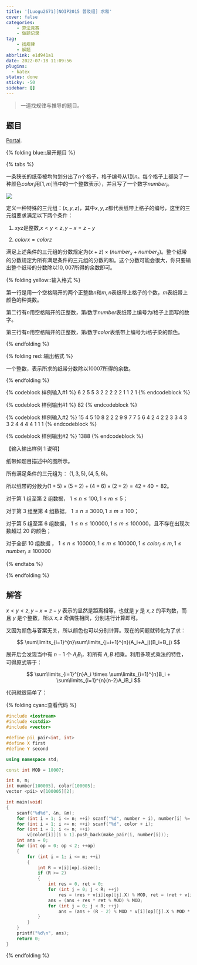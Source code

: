 ```yaml
---
title: '[Luogu2671][NOIP2015 普及组] 求和'
cover: false
categories:
    - 算法竞赛
    - 做题记录
tag:
    - 找规律
    - 解题
abbrlink: e1d941a1
date: 2022-07-18 11:09:56
plugins:
  - katex
status: done
sticky: -50
sidebar: []
---
```


> 一道找规律与推导的题目。

<!--more-->

## 题目

[Portal](https://www.luogu.com.cn/problem/P2671).

{% folding blue::展开题目 %}

{% tabs %}

<!-- tab 题目描述 -->

一条狭长的纸带被均匀划分出了$n$个格子，格子编号从$1$到$n$。每个格子上都染了一种颜色$color_i$用$[1,m]$当中的一个整数表示），并且写了一个数字$number_i$。

![](https://cdn.luogu.com.cn/upload/pic/1829.png) 

定义一种特殊的三元组：$(x,y,z)$，其中$x,y,z$都代表纸带上格子的编号，这里的三元组要求满足以下两个条件：

1. $xyz$是整数,$x<y<z,y-x=z-y$

2. $colorx=colorz$

满足上述条件的三元组的分数规定为$(x+z) \times (number_x+number_z)$。整个纸带的分数规定为所有满足条件的三元组的分数的和。这个分数可能会很大，你只要输出整个纸带的分数除以$10,007$所得的余数即可。

<!-- endtab -->

<!-- tab 输入输出格式 -->

{% folding yellow::输入格式 %}

第一行是用一个空格隔开的两个正整数$n$和$m,n$表纸带上格子的个数，$m$表纸带上颜色的种类数。

第二行有$n$用空格隔开的正整数，第$i$数字$number$表纸带上编号为$i$格子上面写的数字。

第三行有$n$用空格隔开的正整数，第$i$数字$color$表纸带上编号为$i$格子染的颜色。

{% endfolding %}

{% folding red::输出格式 %}

一个整数，表示所求的纸带分数除以$10007$所得的余数。

{% endfolding %}

<!-- endtab -->

<!-- tab 输入输出样例 -->

{% codeblock 样例输入#1 %}
6 2
5 5 3 2 2 2
2 2 1 1 2 1
{% endcodeblock %}

{% codeblock 样例输出#1 %}
82
{% endcodeblock %}

{% codeblock 样例输入#2 %}
15 4
5 10 8 2 2 2 9 9 7 7 5 6 4 2 4
2 2 3 3 4 3 3 2 4 4 4 4 1 1 1
{% endcodeblock %}

{% codeblock 样例输出#2 %}
1388
{% endcodeblock %}

<!-- endtab -->

<!-- tab 样例说明 -->

【输入输出样例 1 说明】

纸带如题目描述中的图所示。

所有满足条件的三元组为： $(1, 3, 5), (4, 5, 6)$。

所以纸带的分数为$(1 + 5) \times (5 + 2) + (4 + 6) \times (2 + 2) = 42 + 40 = 82$。


对于第 $1$ 组至第 $2$ 组数据， $1 \le n \le 100, 1 \le m \le 5$；

对于第 $3$ 组至第 $4$ 组数据， $1 \le n \le 3000, 1 \le m \le 100$；

对于第 $5$ 组至第 $6$ 组数据， $1 \le n \le 100000, 1 \le m \le 100000$，且不存在出现次数超过 $20$ 的颜色；

对于全部 $10$ 组数据 ， $1 \le n \le 100000, 1 \le m \le 100000, 1 \le color_i \le m,1\le number_i\le 100000$

<!-- endtab -->

{% endtabs %}

{% endfolding %}

## 解答

$x<y<z,y-x=z-y$ 表示的显然是距离相等，也就是 $y$ 是 $x,z$ 的平均数，而且 $y$ 是个整数，所以 $x,z$ 奇偶性相同，分别进行计算即可。   

又因为颜色与答案无关，所以颜色也可以分别计算。现在的问题就转化为了求：

$$
\sum\limits_{i=1}^{n}\sum\limits_{j=i+1}^{n}(A_i+A_j)(B_i+B_j)
$$

展开后会发现当中有 $n-1$ 个 $A_i B_i$，和所有 $A,B$ 相乘。利用多项式乘法的特性，可得原式等于：

$$
\sum\limits_{i=1}^{n}A_i \times \sum\limits_{i=1}^{n}B_i + \sum\limits_{i=1}^{n}(n-2)A_iB_i
$$

代码就很简单了：

{% folding cyan::查看代码 %}
```cpp
#include <iostream>
#include <cstdio>
#include <vector>

#define pii pair<int, int>
#define X first
#define Y second

using namespace std;

const int MOD = 10007;

int n, m;
int number[100005], color[100005];
vector <pii> v[100005][2];

int main(void)
{
    scanf("%d%d", &n, &m);
    for (int i = 1; i <= n; ++i) scanf("%d", number + i), number[i] %= MOD;
    for (int i = 1; i <= n; ++i) scanf("%d", color + i);
    for (int i = 1; i <= n; ++i)
        v[color[i]][i & 1].push_back(make_pair(i, number[i]));
    int ans = 0;
    for (int op = 0; op < 2; ++op)
    {
        for (int i = 1; i <= m; ++i)
        {
            int R = v[i][op].size();
            if (R >= 2)
            {
                int res = 0, ret = 0;
                for (int j = 0; j < R; ++j)
                    res = (res + v[i][op][j].X) % MOD, ret = (ret + v[i][op][j].Y) % MOD;
                ans = (ans + res * ret % MOD) % MOD;
                for (int j = 0; j < R; ++j)
                    ans = (ans + (R - 2) % MOD * v[i][op][j].X % MOD * v[i][op][j].Y % MOD) % MOD;
            }
        }
    }
    printf("%d\n", ans);
    return 0;
}
```
{% endfolding %}